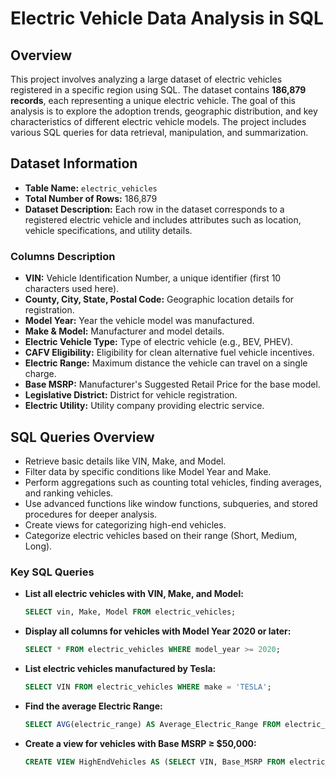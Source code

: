 # Electric Vehicle Data Analysis in SQL

## Overview
This project involves analyzing a large dataset of electric vehicles registered in a specific region using SQL. The dataset contains **186,879 records**, each representing a unique electric vehicle. The goal of this analysis is to explore the adoption trends, geographic distribution, and key characteristics of different electric vehicle models. The project includes various SQL queries for data retrieval, manipulation, and summarization.

## Dataset Information
- **Table Name:** `electric_vehicles`
- **Total Number of Rows:** 186,879
- **Dataset Description:** Each row in the dataset corresponds to a registered electric vehicle and includes attributes such as location, vehicle specifications, and utility details.

### Columns Description
- **VIN:** Vehicle Identification Number, a unique identifier (first 10 characters used here).
- **County, City, State, Postal Code:** Geographic location details for registration.
- **Model Year:** Year the vehicle model was manufactured.
- **Make & Model:** Manufacturer and model details.
- **Electric Vehicle Type:** Type of electric vehicle (e.g., BEV, PHEV).
- **CAFV Eligibility:** Eligibility for clean alternative fuel vehicle incentives.
- **Electric Range:** Maximum distance the vehicle can travel on a single charge.
- **Base MSRP:** Manufacturer's Suggested Retail Price for the base model.
- **Legislative District:** District for vehicle registration.
- **Electric Utility:** Utility company providing electric service.

## SQL Queries Overview
- Retrieve basic details like VIN, Make, and Model.
- Filter data by specific conditions like Model Year and Make.
- Perform aggregations such as counting total vehicles, finding averages, and ranking vehicles.
- Use advanced functions like window functions, subqueries, and stored procedures for deeper analysis.
- Create views for categorizing high-end vehicles.
- Categorize electric vehicles based on their range (Short, Medium, Long).

### Key SQL Queries
- **List all electric vehicles with VIN, Make, and Model:**
  ```sql
  SELECT vin, Make, Model FROM electric_vehicles;
- **Display all columns for vehicles with Model Year 2020 or later:**
  ```sql
  SELECT * FROM electric_vehicles WHERE model_year >= 2020;
- **List electric vehicles manufactured by Tesla:**
  ```sql
  SELECT VIN FROM electric_vehicles WHERE make = 'TESLA';
- **Find the average Electric Range:**
  ```sql
  SELECT AVG(electric_range) AS Average_Electric_Range FROM electric_vehicles;
- **Create a view for vehicles with Base MSRP ≥ $50,000:**
  ```sql
  CREATE VIEW HighEndVehicles AS (SELECT VIN, Base_MSRP FROM electric_vehicles WHERE Base_MSRP >= 50000);
  

